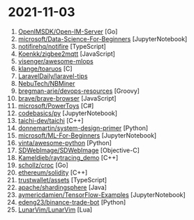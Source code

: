 # 2021-11-03

1. [OpenIMSDK/Open-IM-Server](https://github.com/OpenIMSDK/Open-IM-Server "OpenIM：由前微信技术专家打造的基于 Go 实现的即时通讯（IM）项目，从服务端到客户端SDK开源即时通讯（IM）整体解决方案，可以轻松替代第三方IM云服务，打造具备聊天、社交功能的app。") [Go]
2. [microsoft/Data-Science-For-Beginners](https://github.com/microsoft/Data-Science-For-Beginners "10 Weeks, 20 Lessons, Data Science for All!") [JupyterNotebook]
3. [notifirehq/notifire](https://github.com/notifirehq/notifire "💌 产品的开源通知基础设施。轻松创建通知中心，多渠道向客户发送消息 | Notification Infrastructure") [TypeScript]
4. [Koenkk/zigbee2mqtt](https://github.com/Koenkk/zigbee2mqtt "Zigbee 🐝 to MQTT bridge 🌉, get rid of your proprietary Zigbee bridges 🔨") [JavaScript]
5. [visenger/awesome-mlops](https://github.com/visenger/awesome-mlops "A curated list of references for MLOps") 
6. [klange/toaruos](https://github.com/klange/toaruos "A completely-from-scratch hobby operating system: bootloader, kernel, drivers, C library, and userspace including a composited graphical UI, dynamic linker, syntax-highlighting text editor, network stack, etc.") [C]
7. [LaravelDaily/laravel-tips](https://github.com/LaravelDaily/laravel-tips "Awesome tips for Laravel") 
8. [NebuTech/NBMiner](https://github.com/NebuTech/NBMiner "NVIDIA & AMD GPU Miner for ETH, RVN, BEAM, CFX, ZIL, AE, ERGO") 
9. [bregman-arie/devops-resources](https://github.com/bregman-arie/devops-resources "DevOps resources - Linux, Jenkins, AWS, SRE, Prometheus, Docker, Python, Ansible, Git, Kubernetes, Terraform, OpenStack, SQL, NoSQL, Azure, GCP") [Groovy]
10. [brave/brave-browser](https://github.com/brave/brave-browser "Next generation Brave browser for Android, Linux, macOS, Windows.") [JavaScript]
11. [microsoft/PowerToys](https://github.com/microsoft/PowerToys "Windows system utilities to maximize productivity") [C#]
12. [codebasics/py](https://github.com/codebasics/py "Repository to store sample python programs for python learning") [JupyterNotebook]
13. [taichi-dev/taichi](https://github.com/taichi-dev/taichi "Parallel programming for everyone.") [C++]
14. [donnemartin/system-design-primer](https://github.com/donnemartin/system-design-primer "Learn how to design large-scale systems. Prep for the system design interview. Includes Anki flashcards.") [Python]
15. [microsoft/ML-For-Beginners](https://github.com/microsoft/ML-For-Beginners "12 weeks, 26 lessons, 52 quizzes, classic Machine Learning for all") [JupyterNotebook]
16. [vinta/awesome-python](https://github.com/vinta/awesome-python "A curated list of awesome Python frameworks, libraries, software and resources") [Python]
17. [SDWebImage/SDWebImage](https://github.com/SDWebImage/SDWebImage "Asynchronous image downloader with cache support as a UIImageView category") [Objective-C]
18. [Kameldieb/raytracing_demo](https://github.com/Kameldieb/raytracing_demo "") [C++]
19. [schollz/croc](https://github.com/schollz/croc "Easily and securely send things from one computer to another 🐊 📦") [Go]
20. [ethereum/solidity](https://github.com/ethereum/solidity "Solidity, the Smart Contract Programming Language") [C++]
21. [trustwallet/assets](https://github.com/trustwallet/assets "A comprehensive, up-to-date collection of information about several thousands (!) of crypto tokens.") [TypeScript]
22. [apache/shardingsphere](https://github.com/apache/shardingsphere "Build criterion and ecosystem above multi-model databases") [Java]
23. [aymericdamien/TensorFlow-Examples](https://github.com/aymericdamien/TensorFlow-Examples "TensorFlow Tutorial and Examples for Beginners (support TF v1 & v2)") [JupyterNotebook]
24. [edeng23/binance-trade-bot](https://github.com/edeng23/binance-trade-bot "Automated cryptocurrency trading bot") [Python]
25. [LunarVim/LunarVim](https://github.com/LunarVim/LunarVim "An IDE layer for Neovim with sane defaults. Completely free and community driven.") [Lua]

